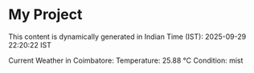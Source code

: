 # My Project

This content is dynamically generated in Indian Time (IST): 2025-09-29 22:20:22 IST


Current Weather in Coimbatore:
Temperature: 25.88 °C
Condition: mist

